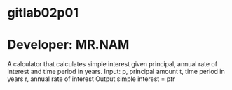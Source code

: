 # gitlab02p01
# Developer: MR.NAM
A calculator that calculates simple interest given principal, annual rate of interest and time period in years.
Input:
p, principal amount t, time period in years
r, annual rate of interest Output
simple interest = p*t*r
